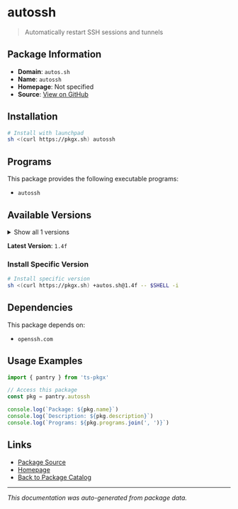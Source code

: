 # autossh

> Automatically restart SSH sessions and tunnels

## Package Information

- **Domain**: `autos.sh`
- **Name**: `autossh`
- **Homepage**: Not specified
- **Source**: [View on GitHub](https://github.com/pkgxdev/pantry/tree/main/projects/harding.motd.ca/autossh/package.yml)

## Installation

```bash
# Install with launchpad
sh <(curl https://pkgx.sh) autossh
```

## Programs

This package provides the following executable programs:

- `autossh`

## Available Versions

<details>
<summary>Show all 1 versions</summary>

- `1.4f`

</details>

**Latest Version**: `1.4f`

### Install Specific Version

```bash
# Install specific version
sh <(curl https://pkgx.sh) +autos.sh@1.4f -- $SHELL -i
```

## Dependencies

This package depends on:

- `openssh.com`

## Usage Examples

```typescript
import { pantry } from 'ts-pkgx'

// Access this package
const pkg = pantry.autossh

console.log(`Package: ${pkg.name}`)
console.log(`Description: ${pkg.description}`)
console.log(`Programs: ${pkg.programs.join(', ')}`)
```

## Links

- [Package Source](https://github.com/pkgxdev/pantry/tree/main/projects/harding.motd.ca/autossh/package.yml)
- [Homepage](#)
- [Back to Package Catalog](../package-catalog.md)

---

*This documentation was auto-generated from package data.*
